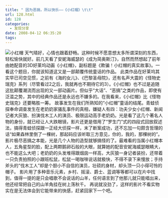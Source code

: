 ```yaml
---
title: " 因为恶搞，所以快乐——《小红帽》\t\t"
url: 128.html
id: 128
categories:
  - 发现分享
date: 2008-04-12 06:35:20
tags:
---
```


![小红帽](../../../images/2008/04/xiaohongmao2.jpg) 天气晴好，心情也跟着舒畅。这种时候不愿意想太多所谓深刻的东西，轻松愉快就好。前几天看了安妮海威瑟的《成为简奥斯汀》，自然而然想起了前年由她配音的3D好莱坞动画《小红帽》，副标题是《欺骗！小红帽的真实故事》。一看这个题目，你就该知道这又是一部颠覆传统童话的作品。 此类作品在好莱坞其实早已司空见惯，之前有《海的女儿》、《巴黎圣母院》，还有名声大震的《怪物史瑞克》系列（尽管看过2之后，我就再也不期待它的3）。《小红帽》也不过是追随这批颠覆潮流而出现的又一部动画片。但似乎“大话”、“恶搞”之类的作品，即使有泛滥之势，其中的经典作品还是永远也不嫌多的。在我看来，《小红帽》比《怪物史瑞克》还要略胜一筹。 故事发生在我们所熟知的“小红帽”童话的结尾。青蛙侦探奉命调查发生在老奶奶家骚乱事件的真相，嫌疑人有四：功夫少女小红帽、新闻记者大灰狼、扮演伐木工人的演员、极限运动高手老奶奶。光是看了这几个著名人物的身份，就已经让人大跌眼镜，影片还更是借用了“罗生门”式的四段式回放叙述法，搞得青蛙侦探跟一正经大侦探一样，末了断案成功，还不忘加一句颇含哲理的话“如果森林里倒了一棵树，那起码应该听取三方意见，你的，我的，那棵树的”。 影片极尽恶搞之本能，光是几个人物的造型就够搞怪的了。最难看的当属小红帽本人，五角星型的脸，配上两颗鹅卵石般的大眼，就算她的配音安妮海威瑟眼睛大，也不能这么大吧；老奶奶的头发堆得跟烟囱一样高，大灰狼一身记者装扮，还带着一只负责拍照的小跟班松鼠，松鼠一喝咖啡说话就极快，不得不录下来慢放；手持斧头的“伐木工人”却是个胆小不自信的演员，壮硕的身材，却头顶一只小得可怜的帽子。 影片用了多种音乐元素，乡村、摇滚、爵士、蓝调等等都可以在片中找到，值得一提的是只会唱歌不会说话的山羊，任何语言到了他那儿就只能唱出来，他还经常把自己的山羊角挂在树上荡秋千。 再说就没劲了，这样的影片不看实物实在是无法体会到它能带来的快感，赶紧回家下一个吧。